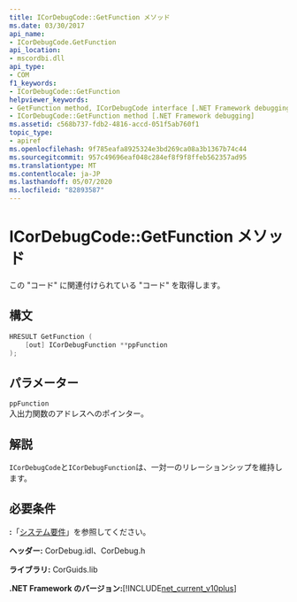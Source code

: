 ```yaml
---
title: ICorDebugCode::GetFunction メソッド
ms.date: 03/30/2017
api_name:
- ICorDebugCode.GetFunction
api_location:
- mscordbi.dll
api_type:
- COM
f1_keywords:
- ICorDebugCode::GetFunction
helpviewer_keywords:
- GetFunction method, ICorDebugCode interface [.NET Framework debugging]
- ICorDebugCode::GetFunction method [.NET Framework debugging]
ms.assetid: c568b737-fdb2-4816-accd-051f5ab760f1
topic_type:
- apiref
ms.openlocfilehash: 9f785eafa8925324e3bd269ca08a3b1367b74c44
ms.sourcegitcommit: 957c49696eaf048c284ef8f9f8ffeb562357ad95
ms.translationtype: MT
ms.contentlocale: ja-JP
ms.lasthandoff: 05/07/2020
ms.locfileid: "82893587"
---
```

# <a name="icordebugcodegetfunction-method"></a>ICorDebugCode::GetFunction メソッド
この "コード" に関連付けられている "コード" を取得します。  
  
## <a name="syntax"></a>構文  
  
```cpp  
HRESULT GetFunction (  
    [out] ICorDebugFunction **ppFunction  
);  
```  
  
## <a name="parameters"></a>パラメーター  
 `ppFunction`  
 入出力関数のアドレスへのポインター。  
  
## <a name="remarks"></a>解説  
 `ICorDebugCode`と`ICorDebugFunction`は、一対一のリレーションシップを維持します。  
  
## <a name="requirements"></a>必要条件  
 **:**「[システム要件](../../get-started/system-requirements.md)」を参照してください。  
  
 **ヘッダー:** CorDebug.idl、CorDebug.h  
  
 **ライブラリ:** CorGuids.lib  
  
 **.NET Framework のバージョン:**[!INCLUDE[net_current_v10plus](../../../../includes/net-current-v10plus-md.md)]
